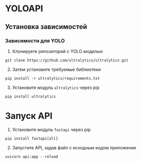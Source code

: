 # YOLOAPI

## Установка зависимостей

### Зависимости для YOLO

1. Клонируете репозиторий с YOLO моделью  
```
git clone https://github.com/ultralytics/ultralytics.git
```

2. Затем установите требуемые библиотеки
```
pip install -r ultralytics/requirements.txt
```

3. Установите модуль `ultralytics` через pip
```
pip install ultralytics
```

# Запуск API

1. Установите модуль `fastapi` через pip
```
pip install fastapi[all]
```

2. Запустите API, задав файл с исходным кодом приложения
```
uvicorn api:app --reload
```

